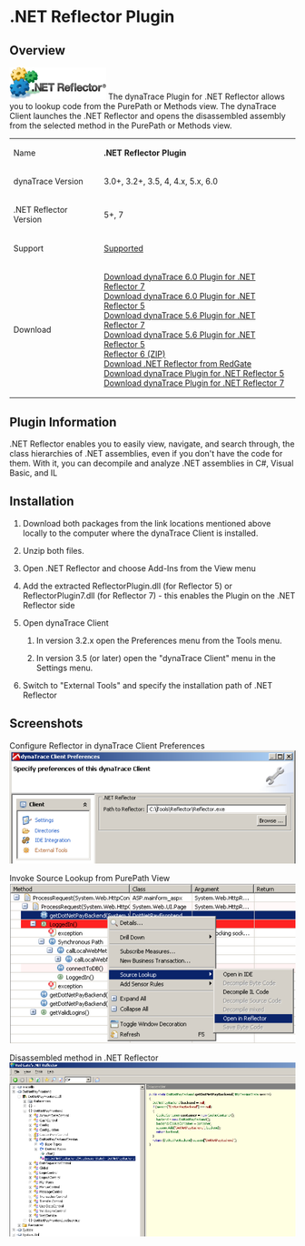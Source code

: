 <html xmlns="http://www.w3.org/1999/xhtml">
<head>
    <title>.NET Reflector Plugin</title>
    <meta http-equiv="Content-Type" content="text/html; charset=UTF-8"/>
    <meta http-equiv="X-UA-Compatible" content="IE=EmulateIE8" />
    <meta content="Scroll Wiki Publisher" name="generator"/>
    <link type="text/css" rel="stylesheet" href="css/blueprint/liquid.css" media="screen, projection"/>
    <link type="text/css" rel="stylesheet" href="css/blueprint/print.css" media="print"/>
    <link type="text/css" rel="stylesheet" href="css/content-style.css" media="screen, projection, print"/>
    <link type="text/css" rel="stylesheet" href="css/screen.css" media="screen, projection"/>
    <link type="text/css" rel="stylesheet" href="css/print.css" media="print"/>
</head>
<body>
                <h1>.NET Reflector Plugin</h1>
    <div class="section-2"  id="8651547_id-.NETReflectorPlugin-Overview"  >
        <h2>Overview</h2>
    <p>
            <img src="images_community/download/attachments/8651547/icon.png" alt="images_community/download/attachments/8651547/icon.png" class="confluence-embedded-image image-center" />
        The dynaTrace Plugin for .NET Reflector allows you to lookup code from the PurePath or Methods view. The dynaTrace Client launches the .NET Reflector and opens the disassembled assembly from the selected method in the PurePath or Methods view.    </p>
    <div class="tablewrap">
        <table>
<thead class=" "></thead><tfoot class=" "></tfoot><tbody class=" ">    <tr>
            <td rowspan="1" colspan="1">
        <p>
Name    </p>
            </td>
                <td rowspan="1" colspan="1">
        <p>
<strong class=" ">.NET Reflector Plugin</strong>    </p>
            </td>
        </tr>
    <tr>
            <td rowspan="1" colspan="1">
        <p>
dynaTrace Version    </p>
            </td>
                <td rowspan="1" colspan="1">
        <p>
3.0+, 3.2+, 3.5, 4, 4.x, 5.x, 6.0    </p>
            </td>
        </tr>
    <tr>
            <td rowspan="1" colspan="1">
        <p>
.NET Reflector Version    </p>
            </td>
                <td rowspan="1" colspan="1">
        <p>
5+, 7    </p>
            </td>
        </tr>
    <tr>
            <td rowspan="1" colspan="1">
        <p>
Support    </p>
            </td>
                <td rowspan="1" colspan="1">
        <p>
<a href="https://community/display/DL/Support+Levels#SupportLevels-Supported">Supported</a>    </p>
            </td>
        </tr>
    <tr>
            <td rowspan="1" colspan="1">
        <p>
Download    </p>
            </td>
                <td rowspan="1" colspan="1">
        <p>
<a href="attachments_174751940_1_ReflectorPlugin7.dt60.zip">Download dynaTrace 6.0 Plugin for .NET Reflector 7</a><br/><a href="attachments_174751939_1_ReflectorPlugin5.dt60.zip">Download dynaTrace 6.0 Plugin for .NET Reflector 5</a><br/><a href="attachments_150700317_1_ReflectorPlugin7.dt56.zip">Download dynaTrace 5.6 Plugin for .NET Reflector 7</a><br/><a href="attachments_150700316_1_ReflectorPlugin5.dt56.zip">Download dynaTrace 5.6 Plugin for .NET Reflector 5</a><br/><a href="attachments_106233863_1_Reflector6.zip">Reflector 6 (ZIP)</a><br/><a href="http://www.red-gate.com/products/reflector/">Download .NET Reflector from RedGate</a><br/><a href="attachments_11305411_1_dynaTrace_NETReflector_Plugin_v3.0.1.zip">Download dynaTrace Plugin for .NET Reflector 5</a><br/><a href="attachments_47611932_2_dynaTrace_NETReflector7_Plugin.zip">Download dynaTrace Plugin for .NET Reflector 7</a>    </p>
            </td>
        </tr>
</tbody>        </table>
            </div>
    </div>
    <div class="section-2"  id="8651547_id-.NETReflectorPlugin-PluginInformation"  >
        <h2>Plugin Information</h2>
    <p>
.NET Reflector enables you to easily view, navigate, and search through, the class hierarchies of .NET assemblies, even if you don't have the code for them. With it, you can decompile and analyze .NET assemblies in C#, Visual Basic, and IL    </p>
    </div>
    <div class="section-2"  id="8651547_id-.NETReflectorPlugin-Installation"  >
        <h2>Installation</h2>
    <div class="confbox panel">
    <ol class=" "><li class=" ">    <p>
Download both packages from the link locations mentioned above locally to the computer where the dynaTrace Client is installed.    </p>
</li><li class=" ">    <p>
Unzip both files.    </p>
</li><li class=" ">    <p>
Open .NET Reflector and choose Add-Ins from the View menu    </p>
</li><li class=" ">    <p>
Add the extracted ReflectorPlugin.dll (for Reflector 5) or ReflectorPlugin7.dll (for Reflector 7) - this enables the Plugin on the .NET Reflector side    </p>
</li><li class=" ">    <p>
Open dynaTrace Client    </p>
<ol class=" "><li class=" ">    <p>
In version 3.2.x open the Preferences menu from the Tools menu.    </p>
</li><li class=" ">    <p>
In version 3.5 (or later) open the &quot;dynaTrace Client&quot; menu in the Settings menu.    </p>
</li></ol></li><li class=" ">    <p>
Switch to &quot;External Tools&quot; and specify the installation path of .NET Reflector    </p>
</li></ol>    </div>
    </div>
    <div class="section-2"  id="8651547_id-.NETReflectorPlugin-Screenshots"  >
        <h2>Screenshots</h2>
    <p>
Configure Reflector in dynaTrace Client Preferences<br/>            <img src="images_community/download/attachments/8651547/reflector_preferences.PNG" alt="images_community/download/attachments/8651547/reflector_preferences.PNG" class="confluence-embedded-image" />
            </p>
    <p>
Invoke Source Lookup from PurePath View<br/>            <img src="images_community/download/attachments/8651547/reflector_sourcelookup.PNG" alt="images_community/download/attachments/8651547/reflector_sourcelookup.PNG" class="confluence-embedded-image" />
            </p>
    <p>
Disassembled method in .NET Reflector<br/>            <img src="images_community/download/attachments/8651547/reflector_disassembled.PNG" alt="images_community/download/attachments/8651547/reflector_disassembled.PNG" class="confluence-embedded-image" />
            </p>
    </div>
            </div>
        </div>
        <div class="footer">
        </div>
    </div>
</body>
</html>
